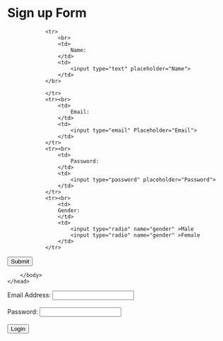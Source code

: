 <html>
	<head>
		<title> DP11 </title>
  <h1> Sign up Form </h1>
		<body>
			<form>
	
				<tr>
    				<br>
					<td>
						Name:
					</td>
					<td>
						<input type="text" placeholder="Name">
					</td>	
				</br>
					
				</tr>
				<tr><br>
					<td>
						Email:
					</td>
					<td>
						<input type="email" Placeholder="Email">
					</td>
				</tr>
				<tr><br>
					<td>
						Password:
					</td>
					<td>
						<input type="password" placeholder="Password">
					</td>
				</tr>
				<tr><br>
					<td>
					Gender:	
					</td>
					<td>
						<input type="radio" name="gender" >Male
						<input type="radio" name="gender" >Female
					</td>
				</tr>
<tr>
	<input type="submit" value="Submit" name="Submit">
</tr>
			</form>
   
		</body>
	</head>
</html>
<form action="/login" method="post">
<label for="email">Email Address:</label>
<input type="text" id="email" name="email" required><br><br>
<label for="password">Password:</label>
<input type="password" id="password" name="password" required><br><br>
<button type="submit">Login</button>
</form>

